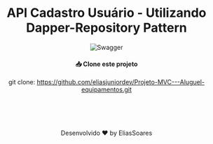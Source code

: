 <div align="center">

# API Cadastro Usuário  - Utilizando Dapper-Repository Pattern

![Swagger](https://github.com/user-attachments/assets/59db7594-90e3-4a21-a5d6-24c2e71cf974)


#### 📥 Clone este projeto 

git clone: https://github.com/eliasjuniordev/Projeto-MVC---Aluguel-equipamentos.git
</br>
</br>
</br>
</br>
</br>
<div align="center">
Desenvolvido ❤️ by EliasSoares
